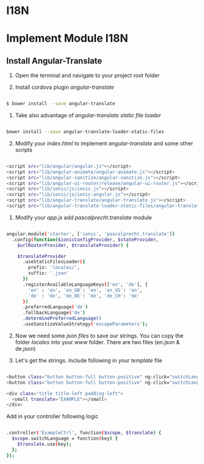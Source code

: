 # I18N

# Implement Module I18N

## Install Angular-Translate

1. Open the terminal and navigate to your project root folder

2. Install cordova plugin *angular-translate*

```sh

$ bower install --save angular-translate

```

1. Take also advantage of *angular-translate static file loader*

```sh

bower install --save angular-translate-loader-static-files
```

2. Modify your *index.html* to implement *angular-translate* and some other scripts

```sh

<script src="lib/angular/angular.js"></script>
<script src="lib/angular-animate/angular-animate.js"></script>
<script src="lib/angular-sanitize/angular-sanitize.js"></script>
<script src="lib/angular-ui-router/release/angular-ui-router.js"></script>
<script src="lib/ionic/js/ionic.js"></script>
<script src="lib/ionic/js/ionic-angular.js"></script>
<script src="lib/angular-translate/angular-translate.js"></script>
<script src="lib/angular-translate-loader-static-files/angular-translate-loader-static-files.js"></script>


```

1. Modify your *app.js* add *pascalprecht.translate* module

```sh

angular.module('starter', ['ionic', 'pascalprecht.translate'])
  .config(function($ionicConfigProvider, $stateProvider,
    $urlRouterProvider, $translateProvider) {

    $translateProvider
      .useStaticFilesLoader({
        prefix: 'locales/',
        suffix: '.json'
      })
      .registerAvailableLanguageKeys(['en', 'de'], {
        'en' : 'en', 'en_GB': 'en', 'en_US': 'en',
        'de' : 'de', 'de_DE': 'de', 'de_CH': 'de'
      })
      .preferredLanguage('de')
      .fallbackLanguage('de')
      .determinePreferredLanguage()
      .useSanitizeValueStrategy('escapeParameters');

```

2. Now we need some *json files* to save our strings. You can copy the folder *locales* into your *www* folder. There are two files (en.json & de.json)

3. Let's get the strings. Include following in your *template* file

```sh

<button class="button button-full button-positive" ng-click="switchLanguage('de_CH')">DE</button>
<button class="button button-full button-positive" ng-click="switchLanguage('en_GB')">EN</button>

<div class="title title-left padding-left">
  <small translate="EXAMPLE"></small>
</div>

```

Add in your controller following logic

```sh

.controller('ExampleCtrl', function($scope, $translate) {
  $scope.switchLanguage = function(key) {
    $translate.use(key);
  };
});

```
